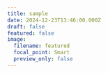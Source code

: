 ```yaml
---
title: sample
date: 2024-12-23T13:46:00.000Z
draft: false
featured: false
image:
  filename: featured
  focal_point: Smart
  preview_only: false
---
```

